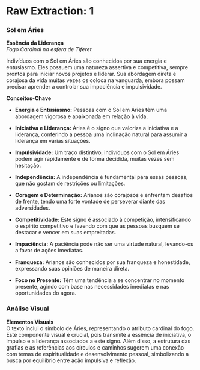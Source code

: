 # Raw Extraction: 1

### Sol em Áries

**Essência da Liderança**  
*Fogo Cardinal na esfera de Tiferet*

Indivíduos com o Sol em Áries são conhecidos por sua energia e entusiasmo. Eles possuem uma natureza assertiva e competitiva, sempre prontos para iniciar novos projetos e liderar. Sua abordagem direta e corajosa da vida muitas vezes os coloca na vanguarda, embora possam precisar aprender a controlar sua impaciência e impulsividade.

**Conceitos-Chave**

- **Energia e Entusiasmo:** Pessoas com o Sol em Áries têm uma abordagem vigorosa e apaixonada em relação à vida.

- **Iniciativa e Liderança:** Áries é o signo que valoriza a iniciativa e a liderança, conferindo a pessoa uma inclinação natural para assumir a liderança em várias situações.

- **Impulsividade:** Um traço distintivo, indivíduos com o Sol em Áries podem agir rapidamente e de forma decidida, muitas vezes sem hesitação.

- **Independência:** A independência é fundamental para essas pessoas, que não gostam de restrições ou limitações.

- **Coragem e Determinação:** Arianos são corajosos e enfrentam desafios de frente, tendo uma forte vontade de perseverar diante das adversidades.

- **Competitividade:** Este signo é associado à competição, intensificando o espírito competitivo e fazendo com que as pessoas busquem se destacar e vencer em suas empreitadas.

- **Impaciência:** A paciência pode não ser uma virtude natural, levando-os a favor de ações imediatas.

- **Franqueza:** Arianos são conhecidos por sua franqueza e honestidade, expressando suas opiniões de maneira direta.

- **Foco no Presente:** Têm uma tendência a se concentrar no momento presente, agindo com base nas necessidades imediatas e nas oportunidades do agora.

### Análise Visual

**Elementos Visuais**  
O texto inclui o símbolo de Áries, representando o atributo cardinal do fogo. Este componente visual é crucial, pois transmite a essência de iniciativa, o impulso e a liderança associados a este signo. Além disso, a estrutura das grafias e as referências aos círculos e caminhos sugerem uma conexão com temas de espiritualidade e desenvolvimento pessoal, simbolizando a busca por equilíbrio entre ação impulsiva e reflexão.
